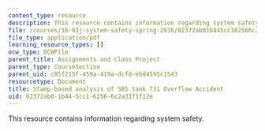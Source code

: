 ```yaml
---
content_type: resource
description: This resource contains information regarding system safety.
file: /courses/16-63j-system-safety-spring-2016/02372ab01b445cc162566c2a31f1f12e_MIT16_63JS16_Tank_Report.pdf
file_type: application/pdf
learning_resource_types: []
ocw_type: OCWFile
parent_title: Assignments and Class Project
parent_type: CourseSection
parent_uid: c85f215f-459a-419a-dcfd-ebd4595c1543
resourcetype: Document
title: Stamp-based analysis of SBS tank 731 Overflow Accident
uid: 02372ab0-1b44-5cc1-6256-6c2a31f1f12e
---
```

This resource contains information regarding system safety.

